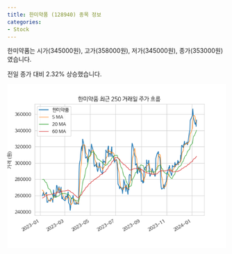 ```yaml
---
title: 한미약품 (128940) 종목 정보
categories:
- Stock
---
```


한미약품는 시가(345000원), 고가(358000원), 저가(345000원), 종가(353000원)였습니다.

전일 종가 대비 2.32% 상승했습니다.

<!-- more -->

![128940](/assets/stock_images/128940.png)
